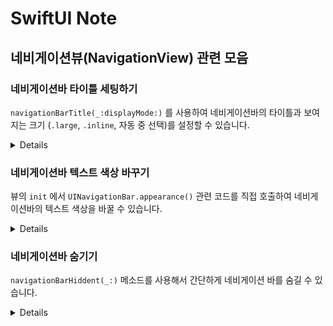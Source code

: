 # SwiftUI Note

## 네비게이션뷰(NavigationView) 관련 모음

### 네비게이션바 타이틀 세팅하기

`navigationBarTitle(_:displayMode:)` 를 사용하여 네비게이션바의 타이틀과 보여지는 크기 (`.large`, `.inline`, 자동 중 선택)를 설정할 수 있습니다.

<details>

```swift
NavigationView {
    List(...) {...}
}
.navigationBarTitle(
    Text("블루보틀 성수점"),
    displayMode: .large
)
```

</details>

### 네비게이션바 텍스트 색상 바꾸기

뷰의 `init` 에서 `UINavigationBar.appearance()` 관련 코드를 직접 호출하여 네비게이션바의 텍스트 색상을 바꿀 수 있습니다.

<details>

```swift
init() {
    // `largeTitleTextAttributes` 를 사용하면 큰 타이틀에 대한 색상을 바꿀 수 있습니다.
    UINavigationBar.appearance().largeTitleTextAttributes = [
        .foregrounColor: UIColor.white
    ]
}
```

</details>

### 네비게이션바 숨기기

`navigationBarHiddent(_:)` 메소드를 사용해서 간단하게 네비게이션 바를 숨길 수 있습니다.

<details>

```swift
VStack {
    Text("현재 뷰는 네비게이션바가 보이지 않습니다.")
}
.navigationBarHidden(true)
```

</details>
